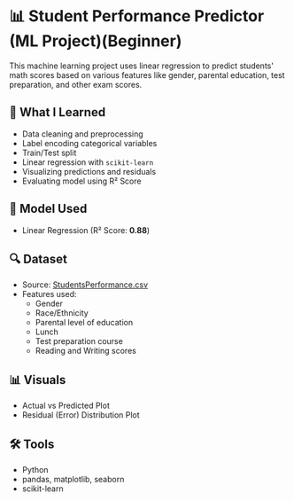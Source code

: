 # 📊 Student Performance Predictor (ML Project)(Beginner)

This machine learning project uses linear regression to predict students' math scores based on various features like gender, parental education, test preparation, and other exam scores.

## 📌 What I Learned
- Data cleaning and preprocessing
- Label encoding categorical variables
- Train/Test split
- Linear regression with `scikit-learn`
- Visualizing predictions and residuals
- Evaluating model using R² Score

## 🧠 Model Used
- Linear Regression (R² Score: **0.88**)

## 🔍 Dataset
- Source: [StudentsPerformance.csv](./StudentsPerformance.csv)
- Features used:
  - Gender
  - Race/Ethnicity
  - Parental level of education
  - Lunch
  - Test preparation course
  - Reading and Writing scores

## 📊 Visuals
- Actual vs Predicted Plot
- Residual (Error) Distribution Plot

## 🛠️ Tools
- Python
- pandas, matplotlib, seaborn
- scikit-learn


